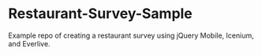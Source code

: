 Restaurant-Survey-Sample
========================

Example repo of creating a restaurant survey using jQuery Mobile, Icenium, and Everlive.
